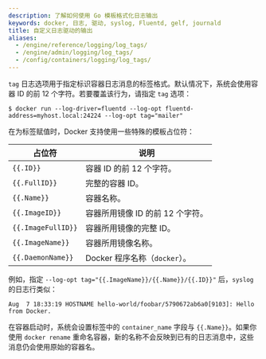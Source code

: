```yaml
---
description: 了解如何使用 Go 模板格式化日志输出
keywords: docker, 日志, 驱动, syslog, Fluentd, gelf, journald
title: 自定义日志驱动的输出
aliases:
  - /engine/reference/logging/log_tags/
  - /engine/admin/logging/log_tags/
  - /config/containers/logging/log_tags/
---
```


`tag` 日志选项用于指定标识容器日志消息的标签格式。默认情况下，系统会使用容器 ID 的前 12 个字符。若要覆盖该行为，请指定 `tag` 选项：

```console
$ docker run --log-driver=fluentd --log-opt fluentd-address=myhost.local:24224 --log-opt tag="mailer"
```

在为标签赋值时，Docker 支持使用一些特殊的模板占位符：

| 占位符              | 说明                                                 |
| ------------------ | ---------------------------------------------------- |
| `{{.ID}}`          | 容器 ID 的前 12 个字符。                              |
| `{{.FullID}}`      | 完整的容器 ID。                                       |
| `{{.Name}}`        | 容器名称。                                            |
| `{{.ImageID}}`     | 容器所用镜像 ID 的前 12 个字符。                      |
| `{{.ImageFullID}}` | 容器所用镜像的完整 ID。                                |
| `{{.ImageName}}`   | 容器所用镜像名称。                                    |
| `{{.DaemonName}}`  | Docker 程序名称（`docker`）。                         |

例如，指定 `--log-opt tag="{{.ImageName}}/{{.Name}}/{{.ID}}"` 后，`syslog` 的日志行类似：

```text
Aug  7 18:33:19 HOSTNAME hello-world/foobar/5790672ab6a0[9103]: Hello from Docker.
```

在容器启动时，系统会设置标签中的 `container_name` 字段与 `{{.Name}}`。如果你使用 `docker rename` 重命名容器，新的名称不会反映到已有的日志消息中，这些消息仍会使用原始的容器名。

